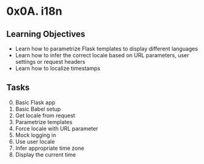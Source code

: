 # 0x0A. i18n

## Learning Objectives
* Learn how to parametrize Flask templates to display different languages
* Learn how to infer the correct locale based on URL parameters, user settings or request headers
* Learn how to localize timestamps

## Tasks
0. Basic Flask app
1. Basic Babel setup
2. Get locale from request
3. Parametrize templates
4. Force locale with URL parameter
5. Mock logging in
6. Use user locale
7. Infer appropriate time zone
8. Display the current time
